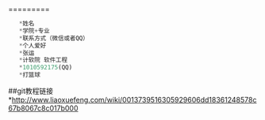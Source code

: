 
=========
```js
   *姓名
   *学院+专业
   *联系方式（微信或者QQ）
   *个人爱好
   *张运
   *计软院 软件工程
   *1010592175(QQ)
   *打篮球 
```
##git教程链接
*http://www.liaoxuefeng.com/wiki/0013739516305929606dd18361248578c67b8067c8c017b000
